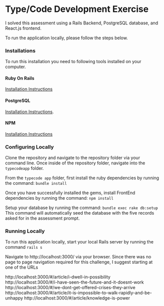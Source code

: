 # Type/Code Development Exercise

I solved this assessment using a Rails Backend, PostgreSQL database, and React.js frontend.

To run the application locally, please follow the steps below.

### Installations

To run this installation you need to following tools installed on your computer.

#### Ruby On Rails
 [Installation Instructions](http://railsapps.github.io/installrubyonrails-mac.html)

#### PostgreSQL
 [Installation Instructions](https://gist.github.com/sgnl/609557ebacd3378f3b72).

#### NPM
  [Installation Instructions](http://blog.teamtreehouse.com/install-node-js-npm-mac)

### Configuring Locally

  Clone the repository and navigate to the repository folder via your command line.
  Once inside of the repository folder, navigate into the `typecodeapp` folder.

  From the `typecode app` folder, first install the ruby dependencies by running the command:
    `bundle install`

  Once you have successfully installed the gems, install FrontEnd dependencies by running the command:
    `npm install`

  Setup your database by running the command:
    `bundle exec rake db:setup`
  This command will automatically seed the database with the five records asked for in the assessment prompt.

### Running Locally

  To run this application locally, start your local Rails server by running the command
    `rails s`

  Navigate to http://localhost:3000/ via your browser. Since there was no page to page navigation required
  for this challenge, I suggest starting at one of the URLs

  http://localhost:3000/#/article/i-dwell-in-possibility
  http://localhost:3000/#/i-have-seen-the-future-and-it-doesnt-work
  http://localhost:3000/#/we-dont-get-offered-crises-they-arrive
  http://localhost:3000/#/article/it-is-impossible-to-walk-rapidly-and-be-unhappy
  http://localhost:3000/#/article/knowledge-is-power
